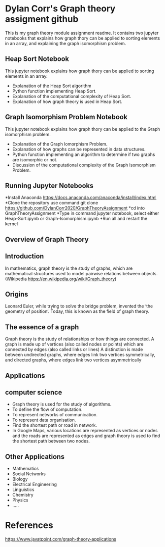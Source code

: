 
# Dylan Corr's Graph theory assigment github
This is my graph theory module assignment readme. It contains two jupyter notebooks that explains how graph thory can be applied to sorting elements in an array, and explaining the graph isomorphism problem.
## Heap Sort Notebook
This jupyter notebook explains how graph thory can be applied to sorting elements in an array. 
* Explanation of the Heap Sort algorithm
* Python function implementing Heap Sort.
* Explanation of the computational complexity of Heap Sort.
* Explanation of how graph theory is used in Heap Sort.
## Graph Isomorphism Problem Notebook
This jupyter notebook explains how graph thory can be applied to the Graph isomorphism problem.
* Explanation of the Graph Iomorphism Problem.
* Explanation of how graphs can be represented in data structures.
* Python function implementing an algorithm to determine if two graphs are isomorphic or not.
* Discussion of the computational complexity of the Graph Isomorphism Problem.


## Running Jupyter Notebooks
*Install Anaconda https://docs.anaconda.com/anaconda/install/index.html
*Clone the repository use command git clone https://github.com/DylanCorr2020/GraphTheoryAssignment
*cd into GraphTheoryAssignment 
*Type in command jupyter notebook, select either Heap-Sort.ipynb or Graph-Isomorphism.ipynb
*Run all and restart the kernel


## Overview of Graph Theory 
## Introduction
In mathematics, graph theory is the study of graphs, which are mathematical structures used to model pairwise relations between objects. (Wikipedia https://en.wikipedia.org/wiki/Graph_theory)
## Origins
Leonard Euler, while trying to solve the bridge problem, invented the ‘the geometry of position’. Today, this is known as the field of graph theory.
## The essence of a graph
Graph theory is the study of relationships or how things are connected.
A graph is made up of vertices (also called nodes or points) which are connected by edges (also called links or lines)
A distinction is made between undirected graphs, where edges link two vertices symmetrically, and directed graphs, where edges link two vertices asymmetrically

## Applications
## computer science 
* Graph theory is used for the study of algorithms.
* To define the flow of computation.
* To represent networks of communication.
* To represent data organisation.
* Find the shortest path or road in network.
* In Google Maps, various locations are represented as vertices or nodes and the roads are represented as edges and graph theory is used to find the shortest path   between two nodes.

## Other Applications
* Mathematics
* Social Networks 
* Biology
* Electrical Engineering
* Linguistics
* Chemistry 
* Physics
* .....

# References 
https://www.javatpoint.com/graph-theory-applications



